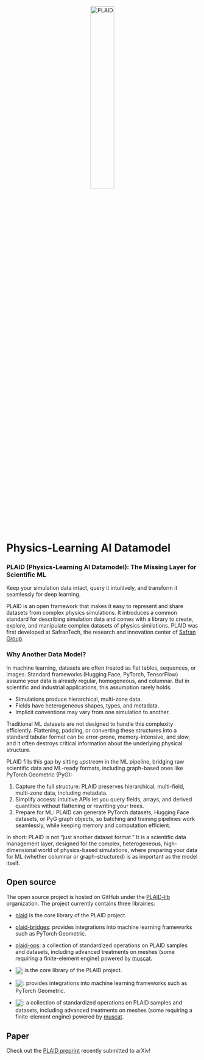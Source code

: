 <div align="center">
  <img src="https://plaid-lib.github.io/assets/images/PLAID-large-logo.png" width="35%" alt="PLAID"/>
</div>


# Physics-Learning AI Datamodel

### PLAID (Physics-Learning AI Datamodel): The Missing Layer for Scientific ML

Keep your simulation data intact, query it intuitively, and transform it seamlessly for deep learning.

PLAID is an open framework that makes it easy to represent and share datasets from complex physics simulations. It introduces a common standard for describing simulation data and comes with a library to create, explore, and manipulate complex datasets of physics similations. PLAID was first developed at SafranTech, the research and innovation center of [Safran Group](https://www.safran-group.com/).


### Why Another Data Model?

In machine learning, datasets are often treated as flat tables, sequences, or images. Standard frameworks (Hugging Face, PyTorch, TensorFlow) assume your data is already regular, homogeneous, and columnar. But in scientific and industrial applications, this assumption rarely holds:

- Simulations produce hierarchical, multi-zone data.
- Fields have heterogeneous shapes, types, and metadata.
- Implicit conventions may vary from one simulation to another.

Traditional ML datasets are not designed to handle this complexity efficiently. Flattening, padding, or converting these structures into a standard tabular format can be error-prone, memory-intensive, and slow, and it often destroys critical information about the underlying physical structure.

PLAID fills this gap by sitting *upstream* in the ML pipeline, bridging raw scientific data and ML-ready formats, including graph-based ones like PyTorch Geometric (PyG):

1. Capture the full structure: PLAID preserves hierarchical, multi-field, multi-zone data, including metadata.
2. Simplify access: intuitive APIs let you query fields, arrays, and derived quantities without flattening or rewriting your trees.
3. Prepare for ML: PLAID can generate PyTorch datasets, Hugging Face datasets, or PyG graph objects, so batching and training pipelines work seamlessly, while keeping memory and computation efficient.

In short: PLAID is not “just another dataset format.” It is a scientific data management layer, designed for the complex, heterogeneous, high-dimensional world of physics-based simulations, where preparing your data for ML (whether columnar or graph-structured) is as important as the model itself.

## Open source

The open source project is hosted on GitHub under the [PLAID-lib](https://github.com/PLAID-lib) organization. The project currently contains three librairies:

- [plaid](https://github.com/PLAID-lib/plaid) is the core library of the PLAID project.
- [plaid-bridges](https://github.com/PLAID-lib/plaid-bridges): provides integrations into machine learning frameworks such as PyTorch Geometric.
- [plaid-ops](https://github.com/PLAID-lib/plaid-ops): a collection of standardized operations on PLAID samples and datasets, including advanced treatments on meshes (some requiring a finite-element engine) powered by [muscat](https://gitlab.com/drti/muscat).

- [<img src="https://plaid-lib.github.io/assets/images/PLAID-large-logo.png" style="height:20px; vertical-align:middle"/>](https://github.com/PLAID-lib/plaid) is the core library of the PLAID project.
- [<img src="https://plaid-lib.github.io/assets/images/plaid-bridges-logo.png" style="height:20px; vertical-align:middle"/>](https://github.com/PLAID-lib/plaid-bridges): provides integrations into machine learning frameworks such as PyTorch Geometric.
- [<img src="https://plaid-lib.github.io/assets/images/plaid-ops-logo.png" style="height:20px; vertical-align:middle"/>](https://github.com/PLAID-lib/plaid-ops): a collection of standardized operations on PLAID samples and datasets, including advanced treatments on meshes (some requiring a finite-element engine) powered by [muscat](https://gitlab.com/drti/muscat).

## Paper

Check out the [PLAID preprint](https://arxiv.org/abs/2505.02974) recently submitted to arXiv!
